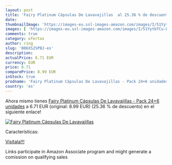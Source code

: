 ```yaml
---
layout: post
title: 'Fairy Platinum Cápsulas De Lavavajillas  al 25.36 % de descuento'
date: 
thumbnailImage: 'https://images-eu.ssl-images-amazon.com/images/I/51YytbTCu-L._SL200_.jpg'
images: [ 'https://images-eu.ssl-images-amazon.com/images/I/51YytbTCu-L._SL200_.jpg' ]
comments: true
category: ofertas
author: ring
slug: 'B06XS2SPBJ-es'
description:
actualPrice: 6.71 EUR
currency: EUR
price: 6.71
comparePrice: 8.99 EUR
inStock: true
prodname: 'Fairy Platinum Cápsulas De Lavavajillas - Pack 24+6 unidades'
country: 'es'
---
```


Ahora mismo tienes [Fairy Platinum Cápsulas De Lavavajillas - Pack 24+6 unidades](https://www.amazon.es/dp/B06XS2SPBJ/?tag=tolees-21) a 6.71 EUR (original: 8.99 EUR) (25.36 %  de descuento) en el siguiente enlace!

[![Fairy Platinum Cápsulas De Lavavajillas ](https://images-eu.ssl-images-amazon.com/images/I/51YytbTCu-L._SL200_.jpg)](https://www.amazon.es/dp/B06XS2SPBJ/?tag=tolees-21)

Características:


[Visítala!!!](https://www.amazon.es/dp/B06XS2SPBJ/?tag=tolees-21)

Links participate in Amazon Associate program and might generate a comission on qualifying sales

